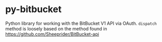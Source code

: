 # py-bitbucket
Python library for working with the BitBucket V1 API via OAuth. `dispatch` method is loosely based
on the method found in https://github.com/Sheeprider/BitBucket-api